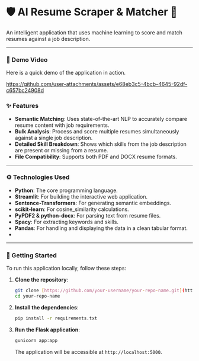 # 🛡️ AI Resume Scraper & Matcher 🚀

An intelligent application that uses machine learning to score and match resumes against a job description.

---

### 🎥 Demo Video

Here is a quick demo of the application in action.


https://github.com/user-attachments/assets/e68eb3c5-4bcb-4645-92df-c657bc24908d




### ✨ Features

* **Semantic Matching**: Uses state-of-the-art NLP to accurately compare resume content with job requirements.
* **Bulk Analysis**: Process and score multiple resumes simultaneously against a single job description.
* **Detailed Skill Breakdown**: Shows which skills from the job description are present or missing from a resume.
* **File Compatibility**: Supports both PDF and DOCX resume formats.

---

### ⚙️ Technologies Used

* **Python**: The core programming language.
* **Streamlit**:  For building the interactive web application.
* **Sentence-Transformers**: For generating semantic embeddings.
* **scikit-learn**:  For cosine_similarity calculations.
* **PyPDF2 & python-docx**: For parsing text from resume files.
* **Spacy**: For extracting keywords and skills.
* **Pandas**: For handling and displaying the data in a clean tabular format.
* 
---

### 🚀 Getting Started

To run this application locally, follow these steps:

1.  **Clone the repository**:
    ```sh
    git clone [https://github.com/your-username/your-repo-name.git](https://github.com/your-username/your-repo-name.git)
    cd your-repo-name
    ```

2.  **Install the dependencies**:
    ```sh
    pip install -r requirements.txt
    ```

3.  **Run the Flask application**:
    ```sh
    gunicorn app:app
    ```
    The application will be accessible at `http://localhost:5000`.
